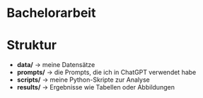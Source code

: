 # Bachelorarbeit 

# Struktur
- **data/** → meine Datensätze 
- **prompts/** → die Prompts, die ich in ChatGPT verwendet habe
- **scripts/** → meine Python-Skripte zur Analyse
- **results/** → Ergebnisse wie Tabellen oder Abbildungen
